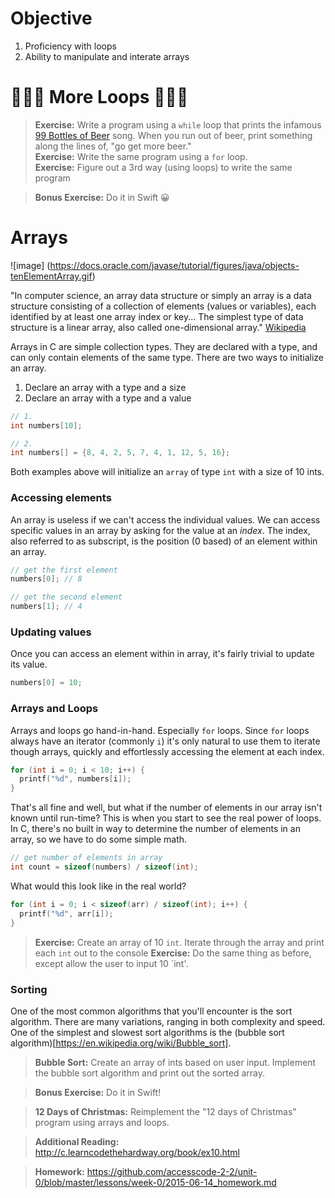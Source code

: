 # Objective
1. Proficiency with loops  
2. Ability to manipulate and interate arrays

# 🎉🎉🎉 More Loops 🎉🎉🎉

> **Exercise:** Write a program using a `while` loop that prints the infamous [99 Bottles of Beer](https://en.wikipedia.org/wiki/99_Bottles_of_Beer) song. When you run out of beer, print something along the lines of, "go get more beer."  
> **Exercise:** Write the same program using a `for` loop.   
> **Exercise:** Figure out a 3rd way (using loops) to write the same program

> **Bonus Exercise:** Do it in Swift 😀

# Arrays

![image]
(https://docs.oracle.com/javase/tutorial/figures/java/objects-tenElementArray.gif)

"In computer science, an array data structure or simply an array is a data structure consisting of a collection of elements (values or variables), each identified by at least one array index or key... The simplest type of data structure is a linear array, also called one-dimensional array." [Wikipedia](https://en.wikipedia.org/wiki/Array_data_structure)

Arrays in C are simple collection types. They are declared with a type, and can only contain elements of the same type.
There are two ways to initialize an array.

1. Declare an array with a type and a size
2. Declare an array with a type and a value

```c
// 1. 
int numbers[10];

// 2.
int numbers[] = {8, 4, 2, 5, 7, 4, 1, 12, 5, 16};
```

Both examples above will initialize an `array` of type `int` with a size of 10 ints. 

### Accessing elements 
An array is useless if we can't access the individual values. We can access specific values in an array by asking for the value at an *index*. The index, also referred to as subscript, is the position (0 based) of an element within an array.

```c
// get the first element 
numbers[0]; // 8

// get the second element
numbers[1]; // 4
```

### Updating values
Once you can access an element within in array, it's fairly trivial to update its value.

```c
numbers[0] = 10;
```

### Arrays and Loops
Arrays and loops go hand-in-hand. Especially `for` loops. Since `for` loops always have an iterator (commonly `i`) it's only natural to use them to iterate though arrays, quickly and effortlessly accessing the element at each index.

```c
for (int i = 0; i < 10; i++) {
  printf("%d", numbers[i]);
}
```

That's all fine and well, but what if the number of elements in our array isn't known until run-time? This is when you start to see the real power of loops.
In C, there's no built in way to determine the number of elements in an array, so we have to do some simple math.

```c
// get number of elements in array
int count = sizeof(numbers) / sizeof(int);
```

What would this look like in the real world?

```c
for (int i = 0; i < sizeof(arr) / sizeof(int); i++) {
  printf("%d", arr[i]);
}
```
> **Exercise:** Create an array of 10 `int`. Iterate through the array and print each `int` out to the console
> **Exercise:** Do the same thing as before, except allow the user to input 10 `int'.

### Sorting 

One of the most common algorithms that you'll encounter is the sort algorithm. There are many variations, ranging in both complexity and speed. One of the simplest and slowest sort algorithms is the (bubble sort algorithm)[https://en.wikipedia.org/wiki/Bubble_sort]. 

> **Bubble Sort:** Create an array of ints based on user input. Implement the bubble sort algorithm and print out the sorted array.

> **Bonus Exercise:** Do it in Swift!

> **12 Days of Christmas:** Reimplement the "12 days of Christmas" program using arrays and loops.

> **Additional Reading:** http://c.learncodethehardway.org/book/ex10.html

> **Homework:** https://github.com/accesscode-2-2/unit-0/blob/master/lessons/week-0/2015-06-14_homework.md
